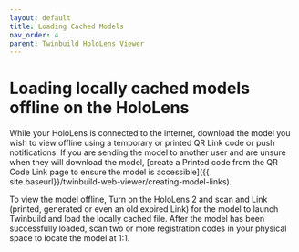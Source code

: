 ```yaml
---
layout: default
title: Loading Cached Models
nav_order: 4
parent: Twinbuild HoloLens Viewer
---
```


# Loading locally cached models offline on the HoloLens

While your HoloLens is connected to the internet, download the model you wish to view offline using a temporary or printed QR Link code or push notifications. If you are sending the model to another user and are unsure when they will download the model, [create a Printed code from the QR Code Link page to ensure the model is accessible]({{ site.baseurl}}/twinbuild-web-viewer/creating-model-links).

To view the model offline, Turn on the HoloLens 2 and scan and Link (printed, generated or even an old expired Link) for the model to launch Twinbuild and load the locally cached file. After the model has been successfully loaded, scan two or more registration codes in your physical space to locate the model at 1:1.
